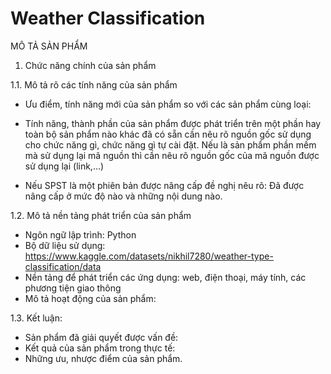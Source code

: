 # Weather Classification

MÔ TẢ SẢN PHẨM

1. Chức năng chính của sản phẩm

1.1. Mô tả rõ các tính năng của sản phẩm 

- Ưu điểm, tính năng mới của sản phẩm so với các sản phẩm cùng loại:


- Tính năng, thành phần của sản phẩm được phát triển trên một phần hay toàn bộ sản phẩm nào khác đã có sẵn cần nêu rõ nguồn gốc sử dụng cho chức năng gì, chức năng gì tự cài đặt. Nếu là sản phẩm phần mềm mà sử dụng lại mã nguồn thì cần nêu rõ nguồn gốc của mã nguồn được sử dụng lại (link,…)
- Nếu SPST là một phiên bản được nâng cấp đề nghị nêu rõ: Đã được nâng cấp ở mức độ nào và những nội dung nào.

1.2. Mô tả nền tảng phát triển của sản phẩm 
- Ngôn ngữ lập trình: Python 
- Bộ dữ liệu sử dụng: https://www.kaggle.com/datasets/nikhil7280/weather-type-classification/data
- Nền tảng để phát triển các ứng dụng: web, điện thoại, máy tính, các phương tiện giao thông
- Mô tả hoạt động của sản phẩm:

1.3. Kết luận:
- Sản phẩm đã giải quyết được vấn đề:
- Kết quả của sản phẩm trong thực tế:
- Những ưu, nhược điểm của sản phẩm.
